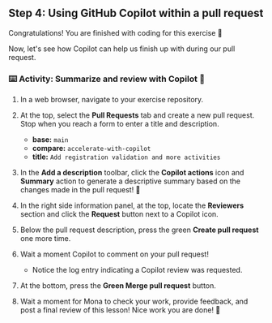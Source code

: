 ## Step 4: Using GitHub Copilot within a pull request

Congratulations! You are finished with coding for this exercise :tada:

Now, let's see how Copilot can help us finish up with during our pull request.

### :keyboard: Activity: Summarize and review with Copilot :robot:

1. In a web browser, navigate to your exercise repository.

1. At the top, select the **Pull Requests** tab and create a new pull request. Stop when you reach a form to enter a title and description.

   - **base:** `main`
   - **compare:** `accelerate-with-copilot`
   - **title:** `Add registration validation and more activities`

1. In the **Add a description** toolbar, click the **Copilot actions** icon and **Summary** action to generate a descriptive summary based on the changes made in the pull request! :memo:

1. In the right side information panel, at the top, locate the **Reviewers** section and click the **Request** button next to a Copilot icon.

1. Below the pull request description, press the green **Create pull request** one more time.

1. Wait a moment Copilot to comment on your pull request!

   - Notice the log entry indicating a Copilot review was requested.

1. At the bottom, press the **Green Merge pull request** button.

1. Wait a moment for Mona to check your work, provide feedback, and post a final review of this lesson! Nice work you are done! :tada:
